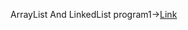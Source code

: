 ArrayList And LinkedList program1->[Link](https://github.com/AnvethaHM4/Java-Programs/blob/main/ArrayListExample/ArrayListEX1.png)
